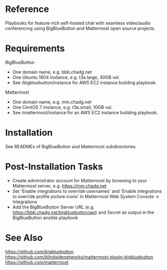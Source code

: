 # Reference
Playbooks for feature-rich self-hosted chat with seamless video/audio conferencing using BigBlueButton and Mattermost open source projects.

# Requirements
BigBlueButton 
- One domain name, e.g. bbb.chadg.net
- One Ubuntu 1604 instance, e.g. t3a.large, 30GB vol.
- See /bigbluebutton/instance for AWS EC2 instance building playbook.

Mattermost 
- One domain name, e.g. mm.chadg.net
- One CentOS 7 instance, e.g. t3a.small, 10GB vol.
- See /mattermost/instance for an AWS EC2 instance building playbook.

# Installation
See READMEs of BigBlueButton and Mattermost subdirectories.

# Post-Installation Tasks
- Create administrator account for Mattermost by browsing to your Mattermost server, e.g. https://mm.chadg.net
- Set 'Enable integrations to override usernames' and 'Enable integrations to override profile picture icons' in Mattermost Web System Console -> Integrations
- Add the BigBlueButton Server URL (e.g. https://bbb.chadg.net/bigbluebutton/api) and Secret as output in the BigBlueButton ansible playbook

# See Also
https://github.com/bigbluebutton
https://github.com/blindsidenetworks/mattermost-plugin-bigbluebutton
https://github.com/mattermost
